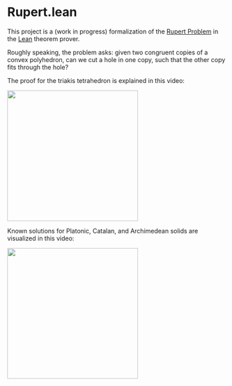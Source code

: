 # Rupert.lean

This project is a (work in progress) formalization of the
[Rupert Problem](https://en.wikipedia.org/wiki/Prince_Rupert%27s_cube) in
the [Lean](https://lean-lang.org/) theorem prover.

Roughly speaking, the problem asks:
given two congruent copies of a convex polyhedron,
can we cut a hole in one copy, such that the other copy fits through the hole?

The proof for the triakis tetrahedron is explained in this video:

[<img src="http://img.youtube.com/vi/jDTPBdxmxKw/maxresdefault.jpg" height="300px">](https://youtu.be/jDTPBdxmxKw)

Known solutions for Platonic, Catalan, and Archimedean solids are
visualized in this video:

[<img src="http://img.youtube.com/vi/evKFok65t_E/maxresdefault.jpg" height="300px">](https://youtu.be/evKFok65t_E)

